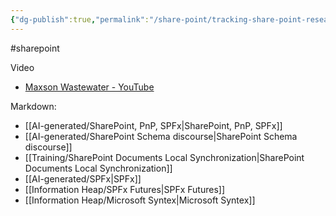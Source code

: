 ```yaml
---
{"dg-publish":true,"permalink":"/share-point/tracking-share-point-research-sources/","noteIcon":"","created":"2025-08-26T15:19:24.345-05:00"}
---
```



#sharepoint

Video
- [Maxson Wastewater - YouTube](https://www.youtube.com/@memphis-wastewater/playlists)

Markdown:
- [[AI-generated/SharePoint, PnP, SPFx\|SharePoint, PnP, SPFx]]
- [[AI-generated/SharePoint Schema discourse\|SharePoint Schema discourse]]
- [[Training/SharePoint Documents Local Synchronization\|SharePoint Documents Local Synchronization]]
- [[AI-generated/SPFx\|SPFx]]
- [[Information Heap/SPFx Futures\|SPFx Futures]]
- [[Information Heap/Microsoft Syntex\|Microsoft Syntex]]




